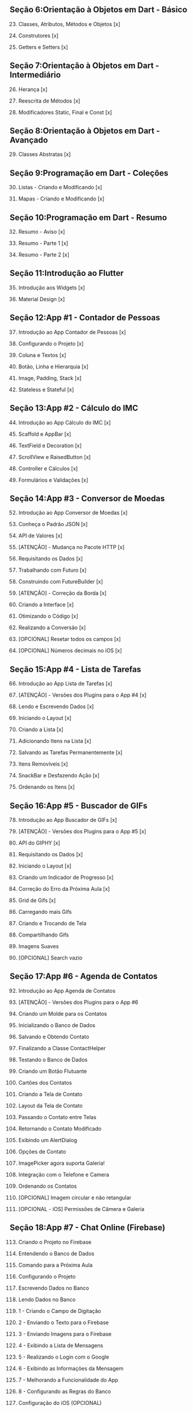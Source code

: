 ## Seção  6:Orientação à Objetos em Dart - Básico
   

   23. Classes, Atributos, Métodos e Objetos [x]
   
   24. Construtores [x]
   
   25. Getters e Setters [x]


## Seção  7:Orientação à Objetos em Dart - Intermediário
   

   26. Herança [x]
   
   27. Reescrita de Métodos [x]
   
   28. Modificadores Static, Final e Const [x]


## Seção  8:Orientação à Objetos em Dart - Avançado
   

   29. Classes Abstratas [x]


## Seção  9:Programação em Dart - Coleções
   

   30. Listas - Criando e Modificando [x]
   
   31. Mapas - Criando e Modificando [x]


## Seção  10:Programação em Dart - Resumo
   

   32. Resumo - Aviso [x]
   
   33. Resumo - Parte 1 [x]
   
   34. Resumo - Parte 2 [x]

## Seção  11:Introdução ao Flutter
   

   35. Introdução aos Widgets [x]
   
   36. Material Design [x]

## Seção  12:App #1 - Contador de Pessoas
   

   37. Introdução ao App Contador de Pessoas [x]
   
   38. Configurando o Projeto [x]
   
   39. Coluna e Textos [x]
   
   40. Botão, Linha e Hierarquia [x]
   
   41. Image, Padding, Stack [x]
   
   42. Stateless e Stateful [x]
   
  
## Seção  13:App #2 - Cálculo do IMC
   
   44. Introdução ao App Cálculo do IMC [x]
   
   45. Scaffold e AppBar [x]
   
   46. TextField e Decoration [x]
   
   47. ScrollView e RaisedButton [x]
   
   48. Controller e Cálculos [x]
   
   49. Formulários e Validações [x]


## Seção  14:App #3 - Conversor de Moedas
   

   52. Introdução ao App Conversor de Moedas [x]
   
   53. Conheça o Padrão JSON [x]
      
   54. API de Valores [x]
   
   55. [ATENÇÃO] - Mudança no Pacote HTTP [x]
   
   56. Requisitando os Dados [x]
   
   57. Trabalhando com Futuro [x]
   
   58. Construindo com FutureBuilder [x]
   
   59. [ATENÇÃO] - Correção da Borda [x]
   
   60. Criando a Interface [x]
   
   61. Otimizando o Código [x]
   
   62. Realizando a Conversão [x]
   
   63. [OPCIONAL] Resetar todos os campos [x]
   
   64. [OPCIONAL] Números decimais no iOS [x]


## Seção  15:App #4 - Lista de Tarefas


   66. Introdução ao App Lista de Tarefas [x]

   67. [ATENÇÃO] - Versões dos Plugins para o App #4 [x]

   68. Lendo e Escrevendo Dados [x]

   69. Iniciando o Layout [x]

   70. Criando a Lista [x]

   71. Adicionando Itens na Lista [x]

   72. Salvando as Tarefas Permanentemente [x]

   73. Itens Removíveis [x]

   74. SnackBar e Desfazendo Ação [x]

   75. Ordenando os Itens [x]

   
## Seção 16:App #5 - Buscador de GIFs
   

   78. Introdução ao App Buscador de GIFs [x]

   79. [ATENÇÃO] - Versões dos Plugins para o App #5 [x]

   80. API do GIPHY [x]

   81. Requisitando os Dados [x]

   82. Iniciando o Layout [x]
   
   83. Criando um Indicador de Progresso [x]

   84. Correção do Erro da Próxima Aula [x]

   85. Grid de Gifs [x]

   86. Carregando mais Gifs

   87. Criando e Trocando de Tela

   88. Compartilhando Gifs

   89. Imagens Suaves

   90. [OPCIONAL] Search vazio


## Seção 17:App #6 - Agenda de Contatos

   92. Introdução ao App Agenda de Contatos

   93. [ATENÇÃO] - Versões dos Plugins para o App #6

   94. Criando um Molde para os Contatos

   95. Inicializando o Banco de Dados

   96. Salvando e Obtendo Contato

   97. Finalizando a Classe ContactHelper

   98. Testando o Banco de Dados

   99. Criando um Botão Flutuante

   100. Cartões dos Contatos

   101. Criando a Tela de Contato

   102. Layout da Tela de Contato

   103. Passando o Contato entre Telas

   104. Retornando o Contato Modificado

   105. Exibindo um AlertDialog

   106. Opções de Contato

   107. ImagePicker agora suporta Galeria!

   108. Integração com o Telefone e Camera

   109. Ordenando os Contatos

   110. [OPCIONAL] Imagem circular e não retangular

   111. [OPCIONAL - iOS] Permissões de Câmera e Galeria


##   Seção 18:App #7 - Chat Online (Firebase)


   113. Criando o Projeto no Firebase

   114. Entendendo o Banco de Dados

   115. Comando para a Próxima Aula

   116. Configurando o Projeto

   117. Escrevendo Dados no Banco

   118. Lendo Dados no Banco

   119. 1 - Criando o Campo de Digitação

   120. 2 - Enviando o Texto para o Firebase

   121. 3 - Enviando Imagens para o Firebase

   122. 4 - Exibindo a Lista de Mensagens

   123. 5 - Realizando o Login com o Google

   124. 6 - Exibindo as Informações da Mensagem

   125. 7 - Melhorando a Funcionalidade do App

   126. 8 - Configurando as Regras do Banco

   127. Configuração do iOS (OPCIONAL)





